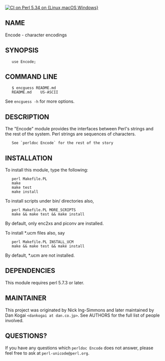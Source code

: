 [![CI on Perl 5.34 on {Linux,macOS,Windows}](https://github.com/dankogai/p5-encode/actions/workflows/platforms.yml/badge.svg)](https://github.com/dankogai/p5-encode/actions/workflows/platforms.yml)

## NAME

Encode - character encodings

## SYNOPSIS

       use Encode;

## COMMAND LINE

       $ encguess README.md
       README.md	US-ASCII

See `encguess -h` for more options.

## DESCRIPTION

The "Encode" module provides the interfaces between Perl's
strings and the rest of the system.  Perl strings are
sequences of characters.

       See `perldoc Encode` for the rest of the story

## INSTALLATION

To install this module, type the following:

       perl Makefile.PL
       make
       make test
       make install

To install scripts under bin/ directories also,

       perl Makefile.PL MORE_SCRIPTS
       make && make test && make install

By default, only enc2xs and piconv are installed.

To install *.ucm files also, say

       perl Makefile.PL INSTALL_UCM
       make && make test && make install

By default, *.ucm are not installed.

## DEPENDENCIES

This module requires perl 5.7.3 or later.

## MAINTAINER

This project was originated by Nick Ing-Simmons and later maintained by
Dan Kogai `<dankogai at dan.co.jp>`.  See AUTHORS for the full list of people
involved.

## QUESTIONS?

If you have any questions which `perldoc Encode` does not answer, please
feel free to ask at `perl-unicode@perl.org`.
